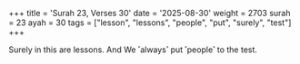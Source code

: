 +++
title = 'Surah 23, Verses 30'
date = '2025-08-30'
weight = 2703
surah = 23
ayah = 30
tags = ["lesson", "lessons", "people", "put", "surely", "test"]
+++

Surely in this are lessons. And We ˹always˺ put ˹people˺ to the test.